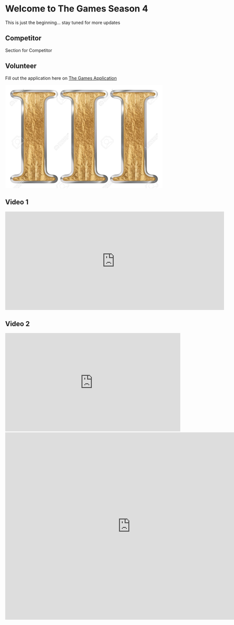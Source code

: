 # Welcome to The Games Season 4

This is just the beginning... stay tuned for more updates

## Competitor

Section for Competitor

## Volunteer

Fill out the application here on [The Games Application](https://forms.gle/getV7EVp8YXY12v26)

![Oh shit!](images/games_3.jpg 'The Games Season 3')

## Video 1

<iframe width="700" height="315" src="https://www.youtube.com/embed/GfIvfO9o6lo" title="YouTube video player" frameborder="0" allow="accelerometer; autoplay; clipboard-write; encrypted-media; gyroscope; picture-in-picture" allowfullscreen></iframe>

## Video 2

<iframe width="560" height="315" src="https://www.youtube.com/embed/E8QDdy_NoA8" title="YouTube video player" frameborder="0" allow="accelerometer; autoplay; clipboard-write; encrypted-media; gyroscope; picture-in-picture" allowfullscreen></iframe>

<iframe src="https://www.google.com/maps/embed?pb=!4v1622177590418!6m8!1m7!1ssDfnyRlu8tZ0TwuxRiIbMQ!2m2!1d28.47630433538786!2d-100.3090734751704!3f84.34681633777988!4f-20.32058447702896!5f0.7820865974627469" width="800" height="600" style="border:0;" allowfullscreen="" loading="lazy"></iframe>
